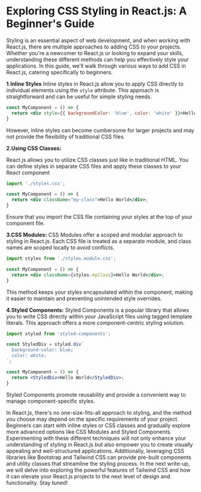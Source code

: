 # Exploring CSS Styling in React.js: A Beginner's Guide

Styling is an essential aspect of web development, and when working with React.js, there are multiple approaches to adding CSS to your projects. Whether you're a newcomer to React.js or looking to expand your skills, understanding these different methods can help you effectively style your applications. In this guide, we'll walk through various ways to add CSS in React.js, catering specifically to beginners.

**1.Inline Styles**
Inline styles in React.js allow you to apply CSS directly to individual elements using the  `style` attribute. This approach is straightforward and can be useful for simple styling needs.

```jsx
const MyComponent = () => {
  return <div style={{ backgroundColor: 'blue', color: 'white' }}>Hello World</div>;
}

```
However, inline styles can become cumbersome for larger projects and may not provide the flexibility of traditional CSS files.

**2.Using CSS Classes:**

React.js allows you to utilize CSS classes just like in traditional HTML. You can define styles in separate CSS files and apply these classes to your React component

```jsx
import './styles.css';

const MyComponent = () => {
  return <div className="my-class">Hello World</div>;
}

```
Ensure that you import the CSS file containing your styles at the top of your component file.

**3.CSS Modules:**
CSS Modules offer a scoped and modular approach to styling in React.js. Each CSS file is treated as a separate module, and class names are scoped locally to avoid conflicts.

```jsx
import styles from './styles.module.css';

const MyComponent = () => {
  return <div className={styles.myClass}>Hello World</div>;
}

```
This method keeps your styles encapsulated within the component, making it easier to maintain and preventing unintended style overrides.

**4.Styled Components:**
Styled Components is a popular library that allows you to write CSS directly within your JavaScript files using tagged template literals. This approach offers a more component-centric styling solution.

```jsx
import styled from 'styled-components';

const StyledDiv = styled.div`
  background-color: blue;
  color: white;
`;

const MyComponent = () => {
  return <StyledDiv>Hello World</StyledDiv>;
}


```
Styled Components promote reusability and provide a convenient way to manage component-specific styles.

In React.js, there's no one-size-fits-all approach to styling, and the method you choose may depend on the specific requirements of your project. Beginners can start with inline styles or CSS classes and gradually explore more advanced options like CSS Modules and Styled Components. Experimenting with these different techniques will not only enhance your understanding of styling in React.js but also empower you to create visually appealing and well-structured applications. Additionally, leveraging CSS libraries like Bootstrap and Tailwind CSS can provide pre-built components and utility classes that streamline the styling process. In the next write-up, we will delve into exploring the powerful features of Tailwind CSS and how it can elevate your React.js projects to the next level of design and functionality. Stay tuned!